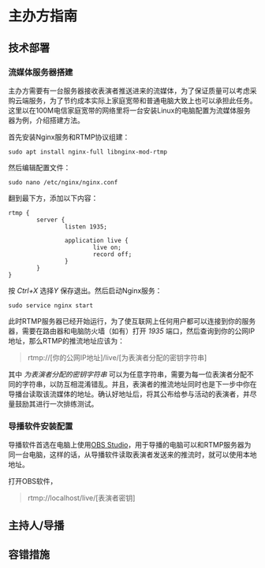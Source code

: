 # 主办方指南

## 技术部署
### 流媒体服务器搭建
主办方需要有一台服务器接收表演者推送进来的流媒体，为了保证质量可以考虑采购云端服务，为了节约成本实际上家庭宽带和普通电脑大致上也可以承担此任务。这里以在100M电信家庭宽带的网络里将一台安装Linux的电脑配置为流媒体服务器为例，介绍搭建方法。

首先安装Nginx服务和RTMP协议组建：

```
sudo apt install nginx-full libnginx-mod-rtmp
```

然后编辑配置文件：

```
sudo nano /etc/nginx/nginx.conf
```

翻到最下方，添加以下内容：

```
rtmp {
        server {
                listen 1935;

                application live {
                        live on;
                        record off;
                }
        }
}
```

按 *Ctrl+X* 选择*Y* 保存退出。然后启动Nginx服务：

```
sudo service nginx start
```

此时RTMP服务器已经开始运行，为了使互联网上任何用户都可以连接到你的服务器，需要在路由器和电脑防火墙（如有）打开 *1935* 端口，然后查询到你的公网IP地址，那么RTMP的推流地址应该为：

> rtmp://[你的公网IP地址]/live/[为表演者分配的密钥字符串]

其中 *为表演者分配的密钥字符串* 可以为任意字符串，需要为每一位表演者分配不同的字符串，以防互相混淆错乱。并且，表演者的推流地址同时也是下一步中你在导播台读取该流媒体的地址。确认好地址后，将其公布给参与活动的表演者，并尽量鼓励其进行一次排练测试。

### 导播软件安装配置
导播软件首选在电脑上使用[OBS Studio](https://obsproject.com/download)，用于导播的电脑可以和RTMP服务器为同一台电脑，这样的话，从导播软件读取表演者发送来的推流时，就可以使用本地地址。

打开OBS软件，

> rtmp://localhost/live/[表演者密钥]

## 主持人/导播

## 容错措施
